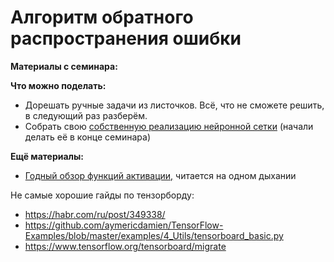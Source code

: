 # Алгоритм обратного распространения ошибки

__Материалы с семинара:__



__Что можно поделать:__

* Дорешать ручные задачи из листочков. Всё, что не сможете решить, в следующий раз разберём.
* Собрать свою [собственную реализацию нейронной сетки](https://github.com/FUlyankin/neural_nets_econ/tree/master/sem04_backprop/HW3_own_neural_network) (начали делать её в конце семинара)

__Ещё материалы:__

* [Годный обзор функций активации,](https://arxiv.org/pdf/1804.02763.pdf) читается на одном дыхании

Не самые хорошие гайды по тензорборду: 

- https://habr.com/ru/post/349338/
- https://github.com/aymericdamien/TensorFlow-Examples/blob/master/examples/4_Utils/tensorboard_basic.py
- https://www.tensorflow.org/tensorboard/migrate
